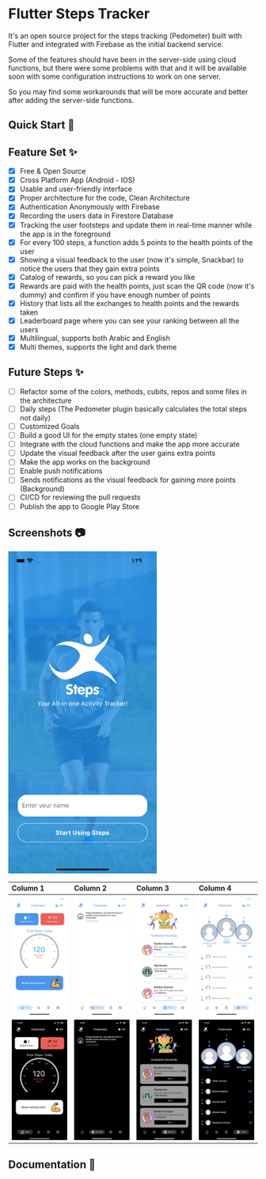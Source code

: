 # Flutter Steps Tracker

It's an open source project for the steps tracking (Pedometer) built with Flutter and integrated with Firebase as the initial backend service.

Some of the features should have been in the server-side using cloud functions, but there were some problems with that and it will be available soon with some configuration instructions to work on one server.

So you may find some workarounds that will be more accurate and better after adding the server-side functions.

## Quick Start 🚀

## Feature Set ✨

* [x] Free & Open Source
* [x] Cross Platform App (Android - IOS)
* [x] Usable and user-friendly interface
* [x] Proper architecture for the code, Clean Architecture
* [x] Authentication Anonymously with Firebase
* [x] Recording the users data in Firestore Database
* [x] Tracking the user footsteps and update them in real-time manner while the app is in the foreground
* [x] For every 100 steps, a function adds 5 points to the health points of the user
* [x] Showing a visual feedback to the user (now it's simple, Snackbar) to notice the users that they gain extra points
* [x] Catalog of rewards, so you can pick a reward you like
* [x] Rewards are paid with the health points, just scan the QR code (now it's dummy) and confirm if you have enough number of points
* [x] History that lists all the exchanges to health points and the rewards taken
* [x] Leaderboard page where you can see your ranking between all the users
* [x] Multilingual, supports both Arabic and English
* [x] Multi themes, supports the light and dark theme

## Future Steps ✨

* [ ] Refactor some of the colors, methods, cubits, repos and some files in the architecture
* [ ] Daily steps (The Pedometer plugin basically calculates the total steps not daily)
* [ ] Customized Goals
* [ ] Build a good UI for the empty states (one empty state)
* [ ] Integrate with the cloud functions and make the app more accurate
* [ ] Update the visual feedback after the user gains extra points
* [ ] Make the app works on the background
* [ ] Enable push notifications
* [ ] Sends notifications as the visual feedback for gaining more points (Background)
* [ ] CI/CD for reviewing the pull requests
* [ ] Publish the app to Google Play Store

## Screenshots :camera:

<img src="https://github.com/TarekAlabd/Flutter-Steps-Tracker/blob/master/assets/screenshots/1.png" width=300> 

| Column 1  | Column 2  | Column 3  | Column 4  |
|:----------|:----------|:----------|:----------|
| <img src="https://github.com/TarekAlabd/Flutter-Steps-Tracker/blob/master/assets/screenshots/2.PNG" width=300>     | <img src="https://github.com/TarekAlabd/Flutter-Steps-Tracker/blob/master/assets/screenshots/3.PNG" width=300>     | <img src="https://github.com/TarekAlabd/Flutter-Steps-Tracker/blob/master/assets/screenshots/4.PNG" width=300>     | <img src="https://github.com/TarekAlabd/Flutter-Steps-Tracker/blob/master/assets/screenshots/5.PNG" width=300>     |
| <img src="https://github.com/TarekAlabd/Flutter-Steps-Tracker/blob/master/assets/screenshots/2-1.PNG" width=300>     | <img src="https://github.com/TarekAlabd/Flutter-Steps-Tracker/blob/master/assets/screenshots/3-1.PNG" width=300>     | <img src="https://github.com/TarekAlabd/Flutter-Steps-Tracker/blob/master/assets/screenshots/4-1.PNG" width=300>     | <img src="https://github.com/TarekAlabd/Flutter-Steps-Tracker/blob/master/assets/screenshots/5-1.PNG" width=300>     |

## Documentation 📝
